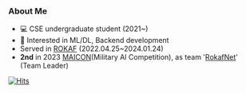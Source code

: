 ### About Me
- 💻 CSE undergraduate student (2021~)
- 🙂 Interested in ML/DL, Backend development
- Served in [ROKAF](https://rokaf.airforce.mil.kr/sites/airforce/index.do) (2022.04.25~2024.01.24)
- **2nd** in 2023 [MAICON](https://maicon.kr/)(Military AI Competition), as team '[RokafNet](https://github.com/RokafNet/rokafnet)' (Team Leader)

[![Hits](https://hits.seeyoufarm.com/api/count/incr/badge.svg?url=https%3A%2F%2Fgithub.com%2FB0neh3ad&count_bg=%231AABED&title_bg=%23555555&icon=github.svg&icon_color=%23E7E7E7&title=hits&edge_flat=false)](https://hits.seeyoufarm.com)
